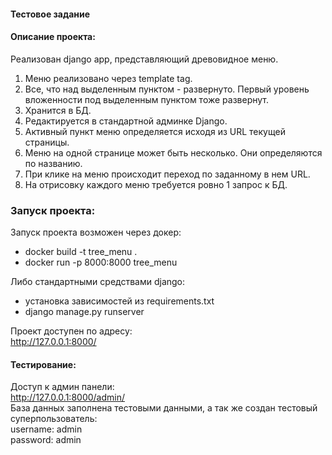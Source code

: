 #### Тестовое задание

#### Описание проекта:
Реализован django app, представляющий древовидное меню.  
1) Меню реализовано через template tag.
2) Все, что над выделенным пунктом - развернуто. Первый уровень вложенности под выделенным пунктом тоже развернут.
3) Хранится в БД.
4) Редактируется в стандартной админке Django.
5) Активный пункт меню определяется исходя из URL текущей страницы.
6) Меню на одной странице может быть несколько. Они определяются по названию.
7) При клике на меню происходит переход по заданному в нем URL.
8) На отрисовку каждого меню требуется ровно 1 запрос к БД.

### Запуск проекта:
Запуск проекта возможен через докер:  
 - docker build -t tree_menu .  
 - docker run -p 8000:8000 tree_menu  

Либо стандартными средствами django:  
- установка зависимостей из requirements.txt  
- django manage.py runserver

Проект доступен по адресу:  
http://127.0.0.1:8000/

#### Тестирование:
Доступ к админ панели:  
http://127.0.0.1:8000/admin/  
База данных заполнена тестовыми данными, а так же создан тестовый суперпользователь:  
username: admin  
password: admin
